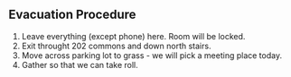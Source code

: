 ## Evacuation Procedure

1. Leave everything (except phone) here. Room will be locked.
1. Exit throught 202 commons and down north stairs.
1. Move across parking lot to grass - we will pick a meeting place today.
1. Gather so that we can take roll.
